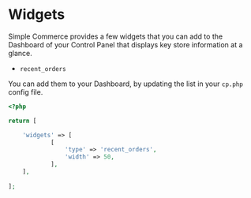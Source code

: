 # Widgets

Simple Commerce provides a few widgets that you can add to the Dashboard of your Control Panel that displays key store information at a glance.

* `recent_orders`

You can add them to your Dashboard, by updating the list in your `cp.php` config file.

```php
<?php

return [

    'widgets' => [
            [
                'type' => 'recent_orders',
                'width' => 50,
            ],
    ],
    
];
```
